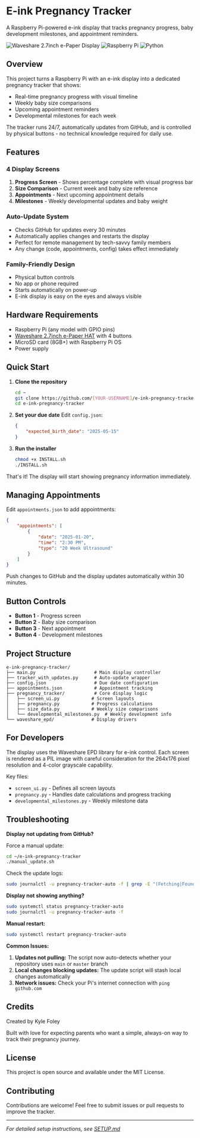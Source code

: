 # E-ink Pregnancy Tracker

A Raspberry Pi-powered e-ink display that tracks pregnancy progress, baby development milestones, and appointment reminders.

![Waveshare 2.7inch e-Paper Display](https://img.shields.io/badge/Display-Waveshare%202.7inch-blue)
![Raspberry Pi](https://img.shields.io/badge/Platform-Raspberry%20Pi-red)
![Python](https://img.shields.io/badge/Language-Python%203-green)

## Overview

This project turns a Raspberry Pi with an e-ink display into a dedicated pregnancy tracker that shows:
- Real-time pregnancy progress with visual timeline
- Weekly baby size comparisons
- Upcoming appointment reminders
- Developmental milestones for each week

The tracker runs 24/7, automatically updates from GitHub, and is controlled by physical buttons - no technical knowledge required for daily use.

## Features

### 4 Display Screens
1. **Progress Screen** - Shows percentage complete with visual progress bar
2. **Size Comparison** - Current week and baby size reference
3. **Appointments** - Next upcoming appointment details
4. **Milestones** - Weekly developmental updates and baby weight

### Auto-Update System
- Checks GitHub for updates every 30 minutes
- Automatically applies changes and restarts the display
- Perfect for remote management by tech-savvy family members
- Any change (code, appointments, config) takes effect immediately

### Family-Friendly Design
- Physical button controls
- No app or phone required
- Starts automatically on power-up
- E-ink display is easy on the eyes and always visible

## Hardware Requirements

- Raspberry Pi (any model with GPIO pins)
- [Waveshare 2.7inch e-Paper HAT](https://www.waveshare.com/2.7inch-e-paper-hat.htm) with 4 buttons
- MicroSD card (8GB+) with Raspberry Pi OS
- Power supply

## Quick Start

1. **Clone the repository**
   ```bash
   cd ~
   git clone https://github.com/[YOUR-USERNAME]/e-ink-pregnancy-tracker.git
   cd e-ink-pregnancy-tracker
   ```

2. **Set your due date**
   Edit `config.json`:
   ```json
   {
       "expected_birth_date": "2025-05-15"
   }
   ```

3. **Run the installer**
   ```bash
   chmod +x INSTALL.sh
   ./INSTALL.sh
   ```

That's it! The display will start showing pregnancy information immediately.

## Managing Appointments

Edit `appointments.json` to add appointments:
```json
{
    "appointments": [
        {
            "date": "2025-01-20",
            "time": "2:30 PM",
            "type": "20 Week Ultrasound"
        }
    ]
}
```

Push changes to GitHub and the display updates automatically within 30 minutes.

## Button Controls

- **Button 1** - Progress screen
- **Button 2** - Baby size comparison
- **Button 3** - Next appointment
- **Button 4** - Development milestones

## Project Structure

```
e-ink-pregnancy-tracker/
├── main.py                      # Main display controller
├── tracker_with_updates.py      # Auto-update wrapper
├── config.json                  # Due date configuration
├── appointments.json            # Appointment tracking
├── pregnancy_tracker/           # Core display logic
│   ├── screen_ui.py            # Screen layouts
│   ├── pregnancy.py            # Progress calculations
│   ├── size_data.py            # Weekly size comparisons
│   └── developmental_milestones.py  # Weekly development info
└── waveshare_epd/              # Display drivers
```

## For Developers

The display uses the Waveshare EPD library for e-ink control. Each screen is rendered as a PIL image with careful consideration for the 264x176 pixel resolution and 4-color grayscale capability.

Key files:
- `screen_ui.py` - Defines all screen layouts
- `pregnancy.py` - Handles date calculations and progress tracking
- `developmental_milestones.py` - Weekly milestone data

## Troubleshooting

**Display not updating from GitHub?**

Force a manual update:
```bash
cd ~/e-ink-pregnancy-tracker
./manual_update.sh
```

Check the update logs:
```bash
sudo journalctl -u pregnancy-tracker-auto -f | grep -E "(Fetching|Found|Updates|branch)"
```

**Display not showing anything?**
```bash
sudo systemctl status pregnancy-tracker-auto
sudo journalctl -u pregnancy-tracker-auto -f
```

**Manual restart:**
```bash
sudo systemctl restart pregnancy-tracker-auto
```

**Common Issues:**

1. **Updates not pulling:** The script now auto-detects whether your repository uses `main` or `master` branch
2. **Local changes blocking updates:** The update script will stash local changes automatically
3. **Network issues:** Check your Pi's internet connection with `ping github.com`

## Credits

Created by Kyle Foley

Built with love for expecting parents who want a simple, always-on way to track their pregnancy journey.

## License

This project is open source and available under the MIT License.

## Contributing

Contributions are welcome! Feel free to submit issues or pull requests to improve the tracker.

---

*For detailed setup instructions, see [SETUP.md](SETUP.md)*